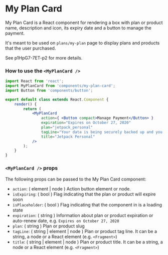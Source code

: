 My Plan Card
=======

My Plan Card is a React component for rendering a box with plan or product name, description and icon, its expiry
date and a button to manage the payment.

It's meant to be used on `plans/my-plan` page to display plans and products that the user purchased.

See p1HpG7-7ET-p2 for more details.

### How to use the `<MyPlanCard />`

```jsx
import React from 'react';
import MyPlanCard from 'components/my-plan-card';
import Button from 'components/button';

export default class extends React.Component {
	render() {
		return (
			<MyPlanCard
				action={ <Button compact>Manage Payment</Button> }
				expiration="Expires on October 27, 2020"
				plan="jetpack_personal"
				tagLine="Your data is being securely backed up and you have access to priority support."
				title="Jetpack Personal"
			/>
		);
	}
}
```

### `<MyPlanCard />` props

The following props can be passed to the My Plan Card component:

* `action`: ( element | node ) Action button element or node.
* `isExpiring`: ( bool ) Flag indicating that the plan or product will expire soon
* `isPlaceholder`: ( bool ) Flag indicating that the component in is a loading state
* `expiration`: ( string ) Information about plan or product expiration or auto-renew date, e.g. `Expires on October 27, 2020`
* `plan`: ( string ) Plan or product slug
* `tagLine`: ( string | element | node ) Plan or product tag line. It can be a string, a node or a React element (e.g. `<Fragment>`)
* `title`: ( string | element | node ) Plan or product title. It can be a string, a node or a React element (e.g. `<Fragment>`)
